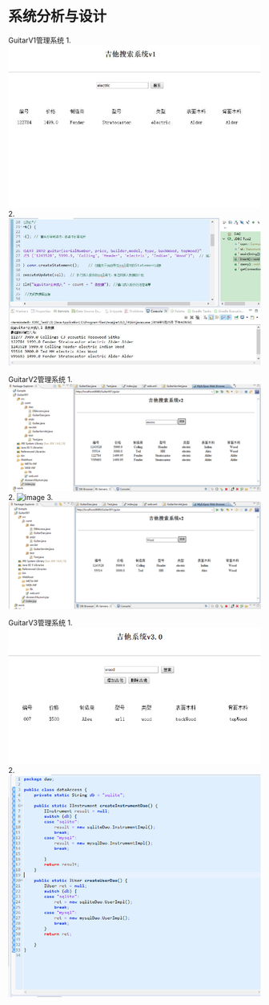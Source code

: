 # 系统分析与设计
GuitarV1管理系统
1.
![image](https://github.com/09133792/Guitar/blob/master/image/%E9%A1%B5%E9%9D%A2.jpg)
2.
![image](https://github.com/09133792/Guitar/blob/master/image/eclipse%E8%BF%90%E8%A1%8C.jpg)

GuitarV2管理系统
1.
![image](https://github.com/09133792/Guitar/blob/master/image/1.png)
2.
![image](https://github.com/09133792/Guitar/blob/master/image/2.png)
3.
![image](https://github.com/09133792/Guitar/blob/master/image/guitar2.png)

GuitarV3管理系统
1.
![image](https://github.com/09133792/Guitar/blob/master/image/a.png)
2.
![image](https://github.com/09133792/Guitar/blob/master/image/b.png)
